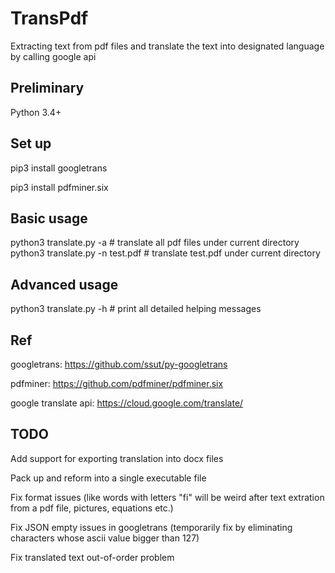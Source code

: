 # TransPdf
Extracting text from pdf files and translate the text into designated language by calling google api

## Preliminary
Python 3.4+

## Set up
pip3 install googletrans

pip3 install pdfminer.six

## Basic usage
python3 translate.py -a # translate all pdf files under current directory
python3 translate.py -n test.pdf # translate test.pdf under current directory

## Advanced usage
python3 translate.py -h # print all detailed helping messages

## Ref
googletrans: https://github.com/ssut/py-googletrans

pdfminer: https://github.com/pdfminer/pdfminer.six

google translate api: https://cloud.google.com/translate/

## TODO
Add support for exporting translation into docx files

Pack up and reform into a single executable file

Fix format issues (like words with letters "fi" will be weird after text extration from a pdf file, pictures, equations etc.)

Fix JSON empty issues in googletrans (temporarily fix by eliminating characters whose ascii value bigger than 127)

Fix translated text out-of-order problem
